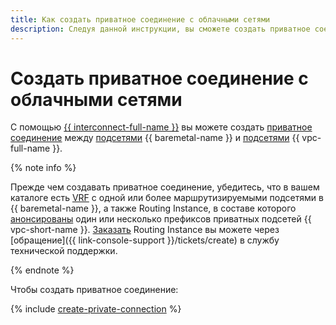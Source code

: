 ```yaml
---
title: Как создать приватное соединение с облачными сетями
description: Следуя данной инструкции, вы сможете создать приватное соединение между VRF {{ baremetal-full-name }} и облачными сетями {{ vpc-full-name }}.
---
```


# Создать приватное соединение с облачными сетями

С помощью [{{ interconnect-full-name }}](../../interconnect/index.yaml) вы можете создать [приватное соединение](../concepts/network.md#private-connection-to-vpc) между [подсетями](../concepts/network.md#private-subnet) {{ baremetal-name }} и [подсетями](../../vpc/concepts/network.md#subnet) {{ vpc-full-name }}.

{% note info %}

Прежде чем создавать приватное соединение, убедитесь, что в вашем каталоге есть [VRF](../../baremetal/concepts/network.md#vrf-segment) c одной или более маршрутизируемыми подсетями в {{ baremetal-name }}, а также Routing Instance, в составе которого [анонсированы](../../interconnect/concepts/priv-con.md#prc-announce) один или несколько префиксов приватных подсетей {{ vpc-short-name }}. [Заказать](../tutorials/bm-vrf-and-vpc-interconnect.md#request-ri) Routing Instance вы можете через [обращение]({{ link-console-support }}/tickets/create) в службу технической поддержки.

{% endnote %}

Чтобы создать приватное соединение:

{% include [create-private-connection](../../_includes/baremetal/create-private-connection.md) %}